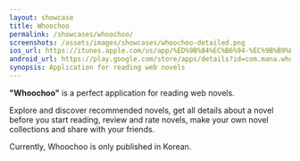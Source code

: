 ```yaml
---
layout: showcase
title: Whoochoo
permalink: /showcases/whoochoo/
screenshots: /assets/images/showcases/whoochoo-detailed.png
ios_url: https://itunes.apple.com/us/app/%ED%9B%84%EC%B6%94-%EC%9B%B9%EC%86%8C%EC%84%A4-%EC%B6%94%EC%B2%9C-%EB%A0%88%EC%8B%9C%ED%94%BC/id1230401099
android_url: https://play.google.com/store/apps/details?id=com.mana.whoochoo
synopsis: Application for reading web novels
---
```

**"Whoochoo"** is a perfect application for reading web novels.

Explore and discover recommended novels, get all details about a novel before you start reading, review and rate novels, make your own novel collections and share with your friends.

Currently, Whoochoo is only published in Korean.

